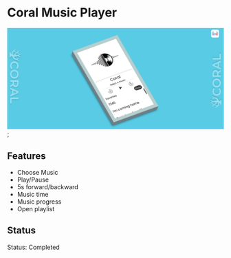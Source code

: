 # Coral Music Player

![Site Screenshot](./assets/cover.png);

## Features

- Choose Music
- Play/Pause
- 5s forward/backward
- Music time
- Music progress
- Open playlist


## Status

Status: Completed
